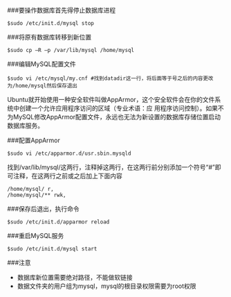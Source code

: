 ###要操作数据库首先得停止数据库进程
```
$sudo /etc/init.d/mysql stop
```
###将原有数据库转移到新位置
```
$sudo cp –R –p /var/lib/mysql /home/mysql
```
###编辑MySQL配置文件
```
$sudo vi /etc/mysql/my.cnf #找到datadir这一行，将后面等于号之后的内容更改为/home/mysql然后保存退出
```

Ubuntu就开始使用一种安全软件叫做AppArmor，这个安全软件会在你的文件系统中创建一个允许应用程序访问的区域（专业术语：应 用程序访问控制）。如果不为MySQL修改AppArmor配置文件，永远也无法为新设置的数据库存储位置启动数据库服务。

###配置AppArmor
```
$sudo vi /etc/apparmor.d/usr.sbin.mysqld 
```
找到/var/lib/mysql/这两行，注释掉这两行，在这两行前分别添加一个符号“#”即可注释，在这两行之前或之后加上下面内容
```
/home/mysql/ r,
/home/mysql/** rwk,
```
###保存后退出，执行命令
```
$sudo /etc/init.d/apparmor reload
```
###重启MySQL服务
```
$sudo /etc/init.d/mysql start
```

###注意
* 数据库新位置需要绝对路径，不能做软链接
* 数据文件夹的用户组为mysql，mysql的根目录权限需要为root权限
